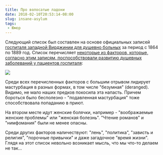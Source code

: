 ```yaml
---
title: Про волосатые ладони
date: 2018-02-10T20:53:14-08:00
slug: insane-asylum
tags:
 - Юмор
---
```


Следующий список был составлен на основе официальных записей [госпиталя западной
Вирджинии для душевно больных][1] за период с 1864 по 1889 год. Список
перечисляет [некоторые из факторов, которые, согласно этим записям,
поспособствовали развитию душевных заболеваний у пациентов госпиталя][2]:

![](/2018/02/wvh_reasons_for_admission.jpg)

<!--more-->

Среди всех перечисленных факторов с большим отрывом лидирует мастурбация в
разных формах, в том числе "безумная" (deranged). Видимо, не мало наших предков
покосила эта напасть. Причем бороться было бесполезно - "подавленная
мастурбация" тоже способствовала попаданию в приют.

На втором месте идут женские болячки, например - "воображаемые женские
проблемы" или "женская болезнь". "Чтение романов" и "нимфомания" были не менее
опасны.

Среди других факторов наличествуют: "лень", "политика", "зависть и религия",
"порочные привычки" и даже загадочное "время жизни". Глядя на этот список
невольно возникает мысль, что мы что-то делаем не так...

[1]: https://en.wikipedia.org/wiki/Trans-Allegheny_Lunatic_Asylum
[2]: https://www.snopes.com/reasons-admission-insane-asylum-1800s/

